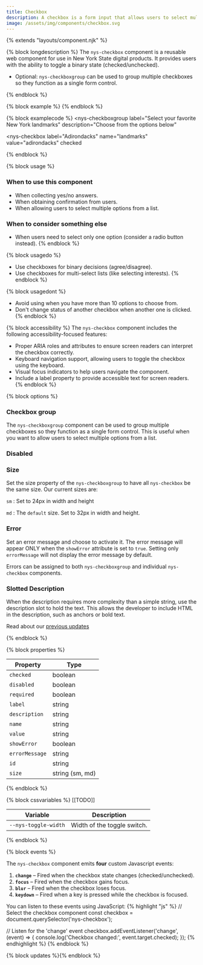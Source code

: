 ```yaml
---
title: Checkbox
description: A checkbox is a form input that allows users to select multiple options independently from a list.
image: /assets/img/components/checkbox.svg
---
```


{% extends "layouts/component.njk" %}

{% block longdescription %}
The <code class="language-js">nys-checkbox</code> component is a reusable web component for use in New York State digital products. It provides users with the ability to toggle a binary state (checked/unchecked).

 - Optional: <code class="language-js">nys-checkboxgroup</code> can be used to group multiple checkboxes so they function as a single form control.

{% endblock %}

{% block example %}
<nys-checkboxgroup label="Select your favorite New York landmarks" description="Choose from the options below">
  <nys-checkbox label="Adirondacks" name="landmarks" value="adirondacks" checked></nys-checkbox>
  <nys-checkbox name="landmarks" value="finger-lakes" label="Finger Lakes" checked></nys-checkbox>
  <nys-checkbox name="landmarks" value="catskills" label="Catskills" checked></nys-checkbox>
  <nys-checkbox name="landmarks" value="niagara-falls" label="Niagara Falls"></nys-checkbox>
  <nys-checkbox name="landmarks" value="coney-island" label="Coney Island"></nys-checkbox>
  <nys-checkbox label="Mount Greylock" description="This is disabled because it's not in New York." disabled></nys-checkbox>
</nys-checkboxgroup>
{% endblock %}

{% block examplecode %}
<nys-checkboxgroup
  label="Select your favorite New York landmarks"
  description="Choose from the options below"
>
  <nys-checkbox
    label="Adirondacks"
    name="landmarks"
    value="adirondacks"
    checked
  ></nys-checkbox>
  <nys-checkbox name="landmarks" value="finger-lakes" label="Finger Lakes" checked></nys-checkbox>
  <nys-checkbox name="landmarks" value="catskills" label="Catskills" checked></nys-checkbox>
  <nys-checkbox name="landmarks" value="niagara-falls" label="Niagara Falls"></nys-checkbox>
  <nys-checkbox name="landmarks" value="coney-island" label="Coney Island"></nys-checkbox>
  <nys-checkbox label="Mount Greylock" description="This is disabled because it's not in New York." disabled></nys-checkbox>
</nys-checkboxgroup>
{% endblock %}

{% block usage %}
### When to use this component
  - When collecting yes/no answers.
  - When obtaining confirmation from users.
  - When allowing users to select multiple options from a list.

### When to consider something else
  - When users need to select only one option (consider a radio button instead).
{% endblock %}

{% block usagedo %}
  - Use checkboxes for binary decisions (agree/disagree).
  - Use checkboxes for multi-select lists (like selecting interests).
{% endblock %}

{% block usagedont %}
  - Avoid using when you have more than 10 options to choose from.
  - Don't change status of another checkbox when another one is clicked.
{% endblock %}

{% block accessibility %}
The <code class="language-js">nys-checkbox</code> component includes the following accessibility-focused features:

  - Proper ARIA roles and attributes to ensure screen readers can interpret the checkbox correctly.
  - Keyboard navigation support, allowing users to toggle the checkbox using the keyboard.
  - Visual focus indicators to help users navigate the component.
  - Include a label property to provide accessible text for screen readers.
{% endblock %}

{% block options %}
### Checkbox group

The <code class="language-js">nys-checkboxgroup</code> component can be used to group multiple checkboxes so they function as a single form control. This is useful when you want to allow users to select multiple options from a list.

<nys-checkboxgroup label="Do you attest to the following:" description="By checking below you agree to our terms">
  <nys-checkbox label="I have read the terms and conditions." id="terms-conditions" name="terms" value="terms-conditions"></nys-checkbox>
  <nys-checkbox label="I agree to the NDA" id="legal" name="legal" value="legal"></nys-checkbox>
</nys-checkboxgroup>

### Disabled

<nys-checkbox disabled label="I agree to the terms and conditions" description="This option is currently unavailable." name="earlyVoting" value="early-voting"></nys-checkbox>

### Size

Set the size property of the <code class="language-js">nys-checkboxgroup</code> to have all <code class="language-js">nys-checkbox</code> be the same size. Our current sizes are:

<code class="language-js">sm</code> : Set to 24px in width and height

<code class="language-js">md</code> : The <code class="language-js">default</code> size. Set to 32px in width and height.

<nys-checkboxgroup label="Select your favorite New York landmarks" description="Choose from the options below" size="sm">
  <nys-checkbox label="Adirondacks" name="landmarks" value="adirondacks" checked></nys-checkbox>
  <nys-checkbox name="landmarks" value="finger-lakes" label="Finger Lakes" checked></nys-checkbox>
  <nys-checkbox name="landmarks" value="catskills" label="Catskills" checked></nys-checkbox>
  <nys-checkbox name="landmarks" value="niagara-falls" label="Niagara Falls"></nys-checkbox>
  <nys-checkbox name="landmarks" value="coney-island" label="Coney Island"></nys-checkbox>
  <nys-checkbox label="Mount Greylock" description="This is disabled because it's not in New York." disabled></nys-checkbox>
</nys-checkboxgroup>

### Error

Set an error message and choose to activate it. The error message will appear ONLY when the <code class="language-js">showError</code> attribute is set to <code class="language-js">true</code>. Setting only <code class="language-js">errorMessage</code> will not display the error message by default.

Errors can be assigned to both <code class="language-js">nys-checkboxgroup</code> and individual <code class="language-js">nys-checkbox</code> components.

<nys-checkboxgroup label="Select your favorite New York landmarks" description="Choose from the options below" showError errorMessage="You must select at least one option to continue.">
  <nys-checkbox label="Adirondacks" name="landmarks" value="adirondacks" ></nys-checkbox>
  <nys-checkbox name="landmarks" value="finger-lakes" label="Finger Lakes" ></nys-checkbox>
  <nys-checkbox name="landmarks" value="catskills" label="Catskills" ></nys-checkbox>
</nys-checkboxgroup>

### Slotted Description

When the description requires more complexity than a simple string, use the description slot to hold the text. This allows the developer to include HTML in the description, such as anchors or bold text.

<nys-checkbox label="Subscribe to NYS Government Updates" id="subscribe-updates" name="subscribe" value="email-updates">
  <label slot="description">Read about our <a href="https://www.ny.gov/" target="__blank">previous updates</a></label>
</nys-checkbox>


{% endblock %}

{% block properties %}

<table>
  <thead>
    <tr>
      <th>Property</th>
      <th>Type</th>
    </tr>
  </thead>
  <tbody>
    <tr>
      <td><code>checked</code></td>
      <td>boolean</td>
    </tr>
    <tr>
      <td><code>disabled</code></td>
      <td>boolean</td>
    </tr>
    <tr>
      <td><code>required</code></td>
      <td>boolean</td>
    </tr>
    <tr>
      <td><code>label</code></td>
      <td>string</td>
    </tr>
    <tr>
      <td><code>description</code></td>
      <td>string</td>
    </tr>
    <tr>
      <td><code>name</code></td>
      <td>string</td>
    </tr>
    <tr>
      <td><code>value</code></td>
      <td>string</td>
    </tr>
    <tr>
      <td><code>showError</code></td>
      <td>boolean</td>
    </tr>
    <tr>
      <td><code>errorMessage</code></td>
      <td>string</td>
    </tr>
    <tr>
      <td><code>id</code></td>
      <td>string</td>
    </tr>
    <tr>
      <td><code>size</code></td>
      <td>string (sm, md)</td>
    </tr>
  </tbody>
</table>

{% endblock %}

{% block cssvariables %}
[[TODO]]
<table>
  <thead>
    <tr>
      <th>Variable</th>
      <th>Description</th>
    </tr>
  </thead>
  <tbody>
    <tr>
      <td><code>--nys-toggle-width</code></td>
      <td>Width of the toggle switch.</td>
    </tr>
  </tbody>
  </table>

{% endblock %}

{% block events %}
<p>The <code class="language-js">nys-checkbox</code> component emits <strong>four</strong> custom Javascript events:</p>
<ol>
<li><strong><code>change</code></strong> – Fired when the checkbox state changes (checked/unchecked).</li>
<li><strong><code>focus</code></strong> – Fired when the checkbox gains focus.</li>
<li><strong><code>blur</code></strong> – Fired when the checkbox loses focus.</li>
<li><strong><code>keydown</code></strong> – Fired when a key is pressed while the checkbox is focused.</li>
</ol>

You can listen to these events using JavaScript:
{% highlight "js" %}
// Select the checkbox component
  const checkbox = document.querySelector('nys-checkbox');

  // Listen for the 'change' event
  checkbox.addEventListener('change', (event) => {
    console.log('Checkbox changed:', event.target.checked);
  });
{% endhighlight %}
{% endblock %}

{% block updates %}{% endblock %}
